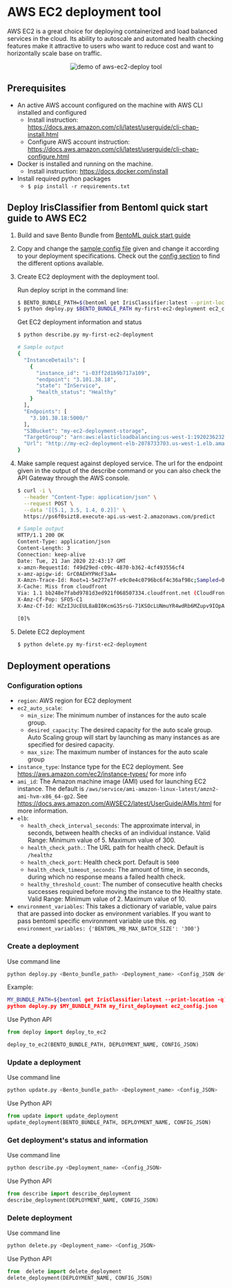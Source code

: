 # AWS EC2 deployment tool

AWS EC2 is a great choice for deploying containerized and load balanced services in the cloud.
Its ability to autoscale and automated health checking features make it attractive to
users who want to reduce cost and want to horizontally scale base on traffic.

<p align="center">
    <img src="demo.gif" alt="demo of aws-ec2-deploy tool"/>
</p>

## Prerequisites

- An active AWS account configured on the machine with AWS CLI installed and configured
    - Install instruction: https://docs.aws.amazon.com/cli/latest/userguide/cli-chap-install.html
    - Configure AWS account instruction: https://docs.aws.amazon.com/cli/latest/userguide/cli-chap-configure.html
- Docker is installed and running on the machine.
    - Install instruction: https://docs.docker.com/install
- Install required python packages
    - `$ pip install -r requirements.txt`

## Deploy IrisClassifier from Bentoml quick start guide to AWS EC2

1. Build and save Bento Bundle from [BentoML quick start guide](https://github.com/bentoml/BentoML/blob/master/guides/quick-start/bentoml-quick-start-guide.ipynb)

2. Copy and change the [sample config file](ec2_config.json) given and change it according to your deployment specifications. Check out the [config section](#configuration-options) to find the different options available.

3. Create EC2 deployment with the deployment tool. 
    
    Run deploy script in the command line:

    ```bash
    $ BENTO_BUNDLE_PATH=$(bentoml get IrisClassifier:latest --print-location -q)
    $ python deploy.py $BENTO_BUNDLE_PATH my-first-ec2-deployment ec2_config.json
    ```


    Get EC2 deployment information and status

    ```bash
    $ python describe.py my-first-ec2-deployment

    # Sample output
    {
      "InstanceDetails": [
        {
          "instance_id": "i-03ff2d1b9b717a109",
          "endpoint": "3.101.38.18",
          "state": "InService",
          "health_status": "Healthy"
        }
      ],
      "Endpoints": [
        "3.101.38.18:5000/"
      ],
      "S3Bucket": "my-ec2-deployment-storage",
      "TargetGroup": "arn:aws:elasticloadbalancing:us-west-1:192023623294:targetgroup/my-ec-Targe-3G36XKKIJZV9/d773b029690c84d3",
      "Url": "http://my-ec2-deployment-elb-2078733703.us-west-1.elb.amazonaws.com"
    }
    ```

4. Make sample request against deployed service. The url for the endpoint given in the output of the describe command or you can also check the API Gateway through the AWS console.

    ```bash
    $ curl -i \
      --header "Content-Type: application/json" \
      --request POST \
      --data '[[5.1, 3.5, 1.4, 0.2]]' \
      https://ps6f0sizt8.execute-api.us-west-2.amazonaws.com/predict

    # Sample output
    HTTP/1.1 200 OK
    Content-Type: application/json
    Content-Length: 3
    Connection: keep-alive
    Date: Tue, 21 Jan 2020 22:43:17 GMT
    x-amzn-RequestId: f49d29ed-c09c-4870-b362-4cf493556cf4
    x-amz-apigw-id: GrC0AEHYPHcF3aA=
    X-Amzn-Trace-Id: Root=1-5e277e7f-e9c0e4c0796bc6f4c36af98c;Sampled=0
    X-Cache: Miss from cloudfront
    Via: 1.1 bb248e7fabd9781d3ed921f068507334.cloudfront.net (CloudFront)
    X-Amz-Cf-Pop: SFO5-C1
    X-Amz-Cf-Id: HZzIJUcEUL8aBI0KcmG35rsG-71KSOcLUNmuYR4wdRb6MZupv9IOpA==

    [0]%
    ```

5. Delete EC2 deployment

    ```bash
    $ python delete.py my-first-ec2-deployment
    ```


## Deployment operations

### Configuration options

* `region`: AWS region for EC2 deployment
* `ec2_auto_scale`:
  * `min_size`:  The minimum number of instances for the auto scale group.
  * `desired_capacity`: The desired capacity for the auto scale group. Auto Scaling group will start by launching as many instances as are specified for desired capacity.
  * `max_size`: The maximum number of instances for the auto scale group
* `instance_type`: Instance type for the EC2 deployment. See https://aws.amazon.com/ec2/instance-types/ for more info
* `ami_id`: The Amazon machine image (AMI) used for launching EC2 instance. The default is `/aws/service/ami-amazon-linux-latest/amzn2-ami-hvm-x86_64-gp2`. See https://docs.aws.amazon.com/AWSEC2/latest/UserGuide/AMIs.html for more information.
* `elb`:
  * `health_check_interval_seconds`: The approximate interval, in seconds, between health checks of an individual instance. Valid Range: Minimum value of 5. Maximum value of 300.
  * `health_check_path.`: The URL path for health check. Default is `/healthz`
  * `health_check_port`: Health check port. Default is `5000`
  * `health_check_timeout_seconds`: The amount of time, in seconds, during which no response means a failed health check.
  * `healthy_threshold_count`: The number of consecutive health checks successes required before moving the instance to the Healthy state. Valid Range: Minimum value of 2. Maximum value of 10.
* `environment_variables`: This takes a dictionary of variable, value pairs that are passed into docker as environment variables. If you want to pass bentoml specific environment variable use this. eg `environment_variables: {'BENTOML_MB_MAX_BATCH_SIZE': '300'}`

### Create a deployment

Use command line

```bash
python deploy.py <Bento_bundle_path> <Deployment_name> <Config_JSON default is ./ec2_config.json>
```

Example:

```bash
MY_BUNDLE_PATH=${bentoml get IrisClassifier:latest --print-location -q)
python deploy.py $MY_BUNDLE_PATH my_first_deployment ec2_config.json
```

Use Python API

```python
from deploy import deploy_to_ec2

deploy_to_ec2(BENTO_BUNDLE_PATH, DEPLOYMENT_NAME, CONFIG_JSON)
```



### Update a deployment

Use command line

```bash
python update.py <Bento_bundle_path> <Deployment_name> <Config_JSON>
```

Use Python API

```python
from update import update_deployment
update_deployment(BENTO_BUNDLE_PATH, DEPLOYMENT_NAME, CONFIG_JSON)
```

### Get deployment's status and information

Use command line

```bash
python describe.py <Deployment_name> <Config_JSON>
```

Use Python API

```python
from describe import describe_deployment
describe_deployment(DEPLOYMENT_NAME, CONFIG_JSON)
```

### Delete deployment

Use command line

```bash
python delete.py <Deployment_name> <Config_JSON>
```

Use Python API

```python
from  delete import delete_deployment
delete_deployment(DEPLOYMENT_NAME, CONFIG_JSON)
```

